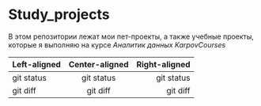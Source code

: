 # Study_projects
В этом репозитории лежат мои пет-проекты, а также учебные проекты, которые я выполняю на курсе *Аналитик данных KarpovCourses*

| Left-aligned | Center-aligned | Right-aligned |
| :---         |     :---:      |          ---: |
| git status   | git status     | git status    |
| git diff     | git diff       | git diff      |
